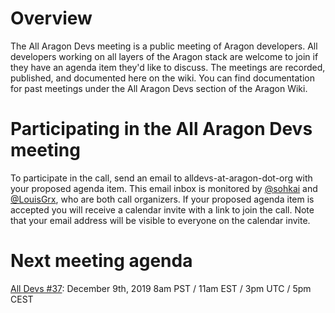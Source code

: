 # Overview

The All Aragon Devs meeting is a public meeting of Aragon developers. All developers working on all layers of the Aragon stack are welcome to join if they have an agenda item they'd like to discuss. The meetings are recorded, published, and documented here on the wiki. You can find documentation for past meetings under the All Aragon Devs section of the Aragon Wiki.

# Participating in the All Aragon Devs meeting
To participate in the call, send an email to alldevs-at-aragon-dot-org with your proposed agenda item. This email inbox is monitored by [@sohkai](https://github.com/sohkai) and [@LouisGrx](https://github.com/LouisGrx), who are both call organizers. If your proposed agenda item is accepted you will receive a calendar invite with a link to join the call. Note that your email address will be visible to everyone on the calendar invite.

# Next meeting agenda

[All Devs #37](https://hackmd.io/@lg/B1h2z4S6B): December 9th, 2019 8am PST / 11am EST / 3pm UTC / 5pm CEST
